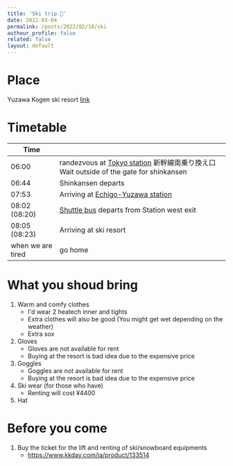 ```yaml
---
title: 'Ski trip 🎿'
date: 2022-03-04
permalink: /posts/2022/02/18/ski
authour_profile: false
related: false
layout: default
---
```


# Place
Yuzawa Kogen ski resort [link](https://www.yuzawakogen.com/)

# Timetable
| Time | |
|---|---|
|06:00| randezvous at [Tokyo station](https://goo.gl/maps/Ryd3SKdBbpAryZ4s6) 新幹線南乗り換え口 Wait outside of the gate for shinkansen|
|06:44| Shinkansen departs |
|07:53| Arriving at [Echigo-Yuzawa station](https://goo.gl/maps/j5EZD9v5Fp2XgMoC9) |
|08:02 (08:20)| [Shuttle bus](https://www.yuzawakogen.com/wordpress/wp-content/uploads/2022/12/130023_4c_bus-web.pdf) departs from Station west exit |
|08:05 (08:23)| Arriving at ski resort | 
| when we are tired | go home|

# What you shoud bring
1. Warm and comfy clothes 
    - I'd wear 2 heatech inner and tights
    - Extra clothes will also be good (You might get wet depending on the weather)
    - Extra sox
2. Gloves
    - Gloves are not available for rent
    - Buying at the resort is bad idea due to the expensive price
3. Goggles
    - Goggles are not available for rent
    - Buying at the resort is bad idea due to the expensive price
4. Ski wear (for those who have)
    - Renting will cost ¥4400
5. Hat

# Before you come
1. Buy the ticket for the lift and renting of ski/snowboard equipments
    - https://www.kkday.com/ja/product/133514
